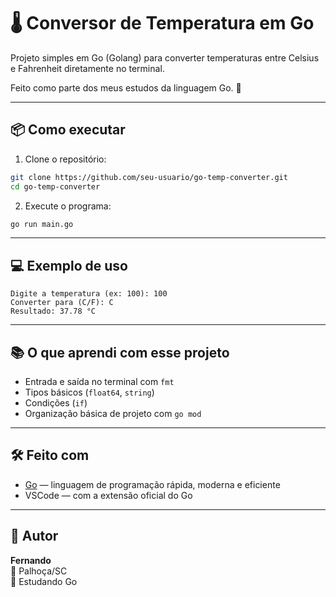 # 🌡️ Conversor de Temperatura em Go

Projeto simples em Go (Golang) para converter temperaturas entre Celsius e Fahrenheit diretamente no terminal.

Feito como parte dos meus estudos da linguagem Go. 🚀

---

## 📦 Como executar

1. Clone o repositório:
```bash
git clone https://github.com/seu-usuario/go-temp-converter.git
cd go-temp-converter
```

2. Execute o programa:
```bash
go run main.go
```

---

## 💻 Exemplo de uso

```
Digite a temperatura (ex: 100): 100
Converter para (C/F): C
Resultado: 37.78 °C
```

---

## 📚 O que aprendi com esse projeto

- Entrada e saída no terminal com `fmt`
- Tipos básicos (`float64`, `string`)
- Condições (`if`)
- Organização básica de projeto com `go mod`

---

## 🛠️ Feito com

- [Go](https://golang.org/) — linguagem de programação rápida, moderna e eficiente
- VSCode — com a extensão oficial do Go

---

## 👤 Autor

**Fernando**  
📍 Palhoça/SC  
💬 Estudando Go